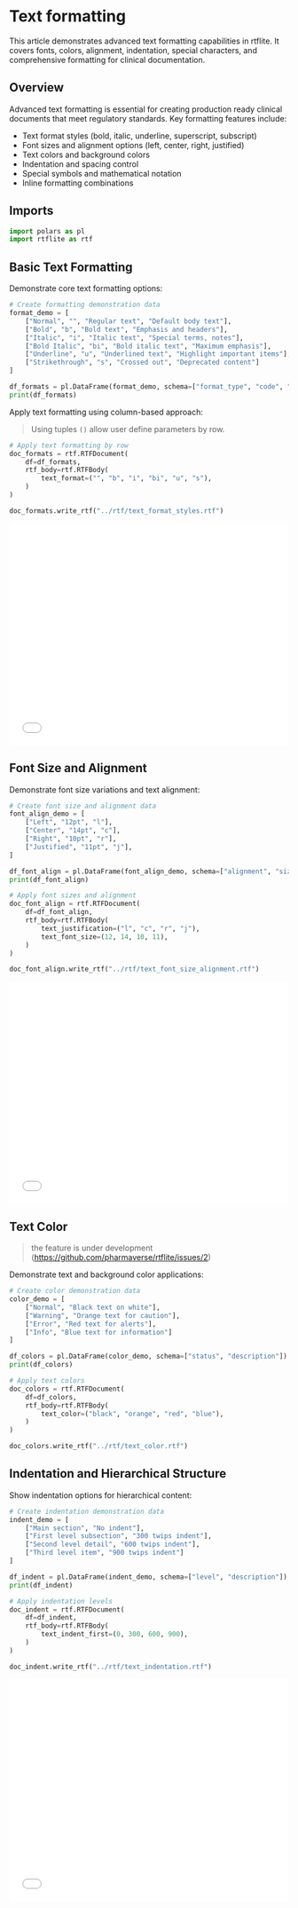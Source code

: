 # Text formatting


<!-- `.md` and `.py` files are generated from the `.qmd` file. Please edit that file. -->

This article demonstrates advanced text formatting capabilities in
rtflite. It covers fonts, colors, alignment, indentation, special
characters, and comprehensive formatting for clinical documentation.

## Overview

Advanced text formatting is essential for creating production ready
clinical documents that meet regulatory standards. Key formatting
features include:

- Text format styles (bold, italic, underline, superscript, subscript)
- Font sizes and alignment options (left, center, right, justified)  
- Text colors and background colors
- Indentation and spacing control
- Special symbols and mathematical notation
- Inline formatting combinations

## Imports

``` python
import polars as pl
import rtflite as rtf
```

## Basic Text Formatting

Demonstrate core text formatting options:

``` python
# Create formatting demonstration data
format_demo = [
    ["Normal", "", "Regular text", "Default body text"],
    ["Bold", "b", "Bold text", "Emphasis and headers"],
    ["Italic", "i", "Italic text", "Special terms, notes"],
    ["Bold Italic", "bi", "Bold italic text", "Maximum emphasis"],
    ["Underline", "u", "Underlined text", "Highlight important items"],
    ["Strikethrough", "s", "Crossed out", "Deprecated content"]
]

df_formats = pl.DataFrame(format_demo, schema=["format_type", "code", "example", "usage"])
print(df_formats)
```

Apply text formatting using column-based approach:

> Using tuples `()` allow user define parameters by row.

``` python
# Apply text formatting by row
doc_formats = rtf.RTFDocument(
    df=df_formats,
    rtf_body=rtf.RTFBody(
        text_format=("", "b", "i", "bi", "u", "s"),  
    )
)

doc_formats.write_rtf("../rtf/text_format_styles.rtf")
```

<embed src="../pdf/text_format_styles.pdf" style="width:100%; height:400px" type="application/pdf">

## Font Size and Alignment

Demonstrate font size variations and text alignment:

``` python
# Create font size and alignment data
font_align_demo = [
    ["Left", "12pt", "l"],
    ["Center", "14pt", "c"],
    ["Right", "10pt", "r"],
    ["Justified", "11pt", "j"],
]

df_font_align = pl.DataFrame(font_align_demo, schema=["alignment", "size", "text_justification"])
print(df_font_align)
```

``` python
# Apply font sizes and alignment
doc_font_align = rtf.RTFDocument(
    df=df_font_align,
    rtf_body=rtf.RTFBody(
        text_justification=("l", "c", "r", "j"), 
        text_font_size=(12, 14, 10, 11), 
    )
)

doc_font_align.write_rtf("../rtf/text_font_size_alignment.rtf")
```

<embed src="../pdf/text_font_size_alignment.pdf" style="width:100%; height:400px" type="application/pdf">

## Text Color

> the feature is under development
> (https://github.com/pharmaverse/rtflite/issues/2)

Demonstrate text and background color applications:

``` python
# Create color demonstration data
color_demo = [
    ["Normal", "Black text on white"],
    ["Warning", "Orange text for caution"],
    ["Error", "Red text for alerts"],
    ["Info", "Blue text for information"]
]

df_colors = pl.DataFrame(color_demo, schema=["status", "description"])
print(df_colors)
```

``` python
# Apply text colors
doc_colors = rtf.RTFDocument(
    df=df_colors,
    rtf_body=rtf.RTFBody(
        text_color=("black", "orange", "red", "blue"),
    )
)

doc_colors.write_rtf("../rtf/text_color.rtf")
```

## Indentation and Hierarchical Structure

Show indentation options for hierarchical content:

``` python
# Create indentation demonstration data
indent_demo = [
    ["Main section", "No indent"],
    ["First level subsection", "300 twips indent"],
    ["Second level detail", "600 twips indent"],
    ["Third level item", "900 twips indent"]
]

df_indent = pl.DataFrame(indent_demo, schema=["level", "description"])
print(df_indent)
```

``` python
# Apply indentation levels
doc_indent = rtf.RTFDocument(
    df=df_indent,
    rtf_body=rtf.RTFBody(
        text_indent_first=(0, 300, 600, 900),
    )
)

doc_indent.write_rtf("../rtf/text_indentation.rtf")
```

<embed src="../pdf/text_indentation.pdf" style="width:100%; height:400px" type="application/pdf">
